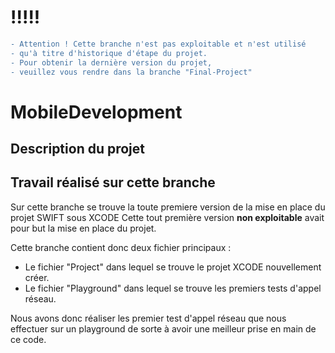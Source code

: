 # !!!!!
```diff 
- Attention ! Cette branche n'est pas exploitable et n'est utilisé 
- qu'à titre d'historique d'étape du projet. 
- Pour obtenir la dernière version du projet, 
- veuillez vous rendre dans la branche "Final-Project" 
```

# MobileDevelopment

## Description du projet



## Travail réalisé sur cette branche

Sur cette branche se trouve la toute premiere version de la mise en place du projet SWIFT sous XCODE
Cette tout première version **non exploitable** avait pour but la mise en place du projet.

Cette branche contient donc deux fichier principaux :
- Le fichier "Project" dans lequel se trouve le projet XCODE nouvellement créer.
- Le fichier "Playground" dans lequel se trouve les premiers tests d'appel réseau.

Nous avons donc réaliser les premier test d'appel réseau que nous effectuer sur un playground de sorte à avoir une meilleur prise en main de ce code.
